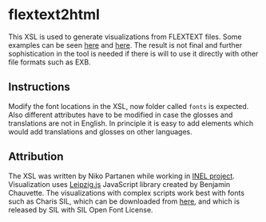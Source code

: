 # flextext2html

This XSL is used to generate visualizations from FLEXTEXT files. Some examples can be seen [here](https://inel.corpora.uni-hamburg.de/?page_id=652) and [here](https://inel.corpora.uni-hamburg.de/?page_id=649). The result is not final and further sophistication in the tool is needed if there is will to use it directly with other file formats such as EXB.

## Instructions

Modify the font locations in the XSL, now folder called `fonts` is expected. Also different attributes have to be modified in case the glosses and translations are not in English. In principle it is easy to add elements which would add translations and glosses on other languages.

## Attribution

The XSL was written by Niko Partanen while working in [INEL project](https://inel.corpora.uni-hamburg.de). Visualization uses [Leipzig.js](http://bdchauvette.net/leipzig.js/) JavaScript library created by Benjamin Chauvette. The visualizations with complex scripts work best with fonts such as Charis SIL, which can be downloaded from [here](http://software.sil.org/charis/), and which is released by SIL with SIL Open Font License.
